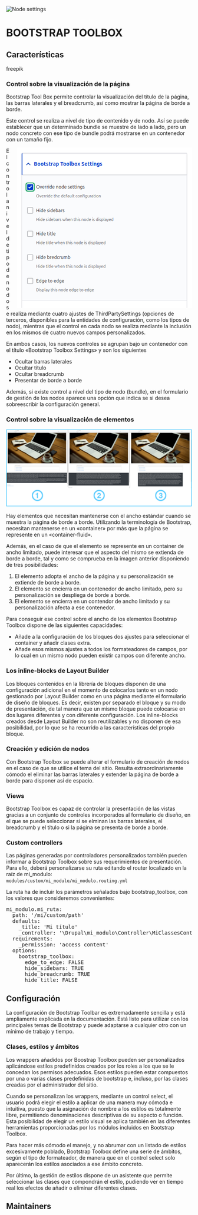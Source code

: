 ![Node settings](BootstrapToolbox.png)
# BOOTSTRAP TOOLBOX 

## Características

freepik

### Control sobre la visualización de la página
Bootstrap Tool Box permite controlar la visualización del título de la página,
las barras laterales y el breadcrumb, así como mostrar la página de borde a borde.

Este control se realiza a nivel de tipo de contenido y de nodo. Así se puede
establecer que un determinado bundle se muestre de lado a lado, pero un nodo concreto con ese tipo de bundle podrá mostrarse en un contenedor con un tamaño fijo.

<img src="resources/BootstrapToolboxNodeSettings.png" alt="Configuración de nodos"
 style="float: right; margin-left: 20px;"/>

El control a nivel de tipo de nodo se realiza mediante cuatro ajustes de
ThirdPartySettings (opciones de terceros, disponibles para la entidades de
configuración, como los tipos de nodo), mientras que el control en cada nodo
se realiza mediante la inclusión en los mismos de cuatro nuevos campos personalizados.

En ambos casos, los nuevos controles se agrupan bajo un contenedor con el título
«Bootstrap Toolbox Settings» y son los siguientes 

- Ocultar barras laterales
- Ocultar título
- Ocultar breadcrumb
- Presentar de borde a borde

Además, si existe control a nivel del tipo de nodo (bundle), en el formulario de
 gestión de los nodos aparece una opción que indica se si desea sobreescribir la
  configuración general.

### Control sobre la visualización de elementos
![Node settings](resources/WrapperCases.png)  

Hay elementos que necesitan mantenerse con el ancho estándar cuando se muestra la
 página de borde a borde. Utilizando la terminología de Bootstrap, necesitan
 mantenerse en un «container» por más que la página se represente en un
 «container-fluid».

Además, en el caso de que el elemento se represente en un container de ancho
limitado, puede interesar que el aspecto del mismo se extienda de borde a borde,
tal y como se comprueba en la imagen anterior disponiendo de tres posibilidades:

1. El elemento adopta el ancho de la página y su personalización se extiende de
borde a borde.
2. El elemento se encierra en un contenedor de ancho limitado, pero su
personalización se despliega de borde a borde.
3. El elemento se encierra en un contendor de ancho limitado y su
personalización afecta a ese contenedor.
 


Para conseguir ese control sobre el ancho de los elementos Bootstrap Toolbox
 dispone de las siguientes capacidades:

- Añade a la configuración de los bloques dos ajustes para seleccionar el
container y añadir clases extra.
- Añade esos mismos ajustes a todos los formateadores de campos, por lo cual en
 un mismo nodo pueden existir campos con diferente ancho.

### Los inline-blocks de Layout Builder
Los bloques contenidos en la librería de bloques disponen de una configuración
 adicional en el momento de colocarlos tanto en un nodo gestionado por Layout
 Builder como en una página mediante el formulario de diseño de bloques.
Es decir, existen por separado el bloque y su modo de presentación, de tal
manera que un mismo bloque puede colocarse en dos lugares diferentes y con
diferente configuración.
Los inline-blocks creados desde Layout Builder no son reutilizables y no
disponen de esa posibilidad, por lo que se ha recurrido a las características
 del propio bloque.

### Creación y edición de nodos
Con Bootstrap Toolbox se puede alterar el formulario de creación de nodos en el
caso de que se utilice el tema del sitio. Resulta extraordinariamente cómodo el
eliminar las barras laterales y extender la página de borde a borde para
disponer así de espacio.

### Views
Bootstrap Toolbox es capaz de controlar la presentación de las vistas gracias a
un conjunto de controles incorporados al formulario de diseño, en el que se
puede seleccionar si se elminan las barras laterales, el breadcrumb y el título
 o si la página se presenta de borde a borde.

### Custom controllers

Las páginas generadas por controladores personalizados también pueden informar a
 Bootstrap Toolbox sobre sus requerimientos de presentación.
Para ello, deberá personalizarse su ruta editando el router localizado en la raíz
 de mi_modulo:
<code>
modules/custom/mi_modulo/mi_modulo.routing.yml
</code>
<p></p>

La ruta ha de incluir los parámetros señalados bajo bootstrap_toolbox, con los
valores que consideremos convenientes:

<pre>
mi_modulo.mi_ruta:
  path: '/mi/custom/path'
  defaults:
    _title: 'Mi título'
    _controller: '\Drupal\mi_modulo\Controller\MiClassesController'
  requirements:
    _permission: 'access content'
  options:
    bootstrap_toolbox:
      edge_to_edge: FALSE
      hide_sidebars: TRUE
      hide_breadcrumb: TRUE
      hide_title: FALSE
</pre>


## Configuración
La configuración de Bootstrap Toolbar es extremadamente sencilla y está
ampliamente explicada en la documentación.
Está listo para utilizar con los principales temas de Bootstrap y puede
adaptarse a cualquier otro con un mínimo de trabajo y tiempo.

### Clases, estilos y ámbitos
Los wrappers añadidos por Boostrap Toolbox pueden ser personalizados aplicándose
 estilos predefinidos creados por los roles a los que se le concedan los
 permisos adecuados.
Esos estilos pueden estar compuestos por una o varias clases predefinidas de
bootstrap e, incluso, por las clases creadas por el administrador del sitio.

Cuando se personalizan los wrappers, mediante un control select, el usuario
podrá elegir el estilo a aplicar de una manera muy cómoda e intuitiva, puesto
que la asignación de nombre a los estilos es totalmente libre, permitiendo
denominaciones descriptivas de su aspecto o función.
Esta posibilidad de elegir un estilo visual se aplica también en las diferentes
herramientas proporcionadas por los módulos incluidos en Bootstrap Toolbox.

Para hacer más cómodo el manejo, y no abrumar con un listado de estilos
excesivamente poblado, Bootstrap Toolbox define una serie de ámbitos, según el
tipo de formateador, de manera que en el control select solo aparecerán los
estilos asociados a ese ámbito concreto.

Por último, la gestión de estilos dispone de un asistente que permite
seleccionar las clases que compondrán el estilo, pudiendo ver en tiempo real
 los efectos de añadir o eliminar diferentes clases.





## Maintainers
